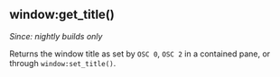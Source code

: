 ## window:get_title()

*Since: nightly builds only*

Returns the window title as set by `OSC 0`, `OSC 2` in a contained pane, or through
`window:set_title()`.


